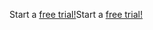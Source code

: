 <span data-ttu-id="511de-101">Start a [free trial!](https://go.microsoft.com/fwlink/?linkid=847861)</span><span class="sxs-lookup"><span data-stu-id="511de-101">Start a [free trial!](https://go.microsoft.com/fwlink/?linkid=847861)</span></span>
